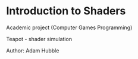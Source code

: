 # Introduction to Shaders
Academic project (Computer Games Programming)

Teapot - shader simulation

Author: Adam Hubble

